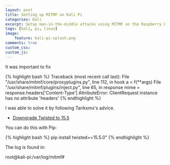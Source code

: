 ```yaml
---
layout: post
title: Setting up MITMF on Kali Pi
categories: Kali
excerpt: Setup man-in-the-middle attacks using MITMF on the Raspberry Pi Zero W using Kali Pi
tags: [kali, pi, linux]
image: 
    feature: kali-pi-splash.png
comments: true
custom_css:
custom_js: 
---
```


It was important to fix 

{% highlight bash %}
        Traceback (most recent call last):
        File "/usr/share/mitmf/core/proxyplugins.py", line 112, in hook
        a = f(**args)
        File "/usr/share/mitmf/plugins/inject.py", line 65, in response
        mime = response.headers['Content-Type']
        AttributeError: ClientRequest instance has no attribute 'headers'
{% endhighlight %}

I was able to solve it by following Tarikxmx's advice.

* [Downgrade Twisted to 15.5](https://github.com/byt3bl33d3r/MITMf/issues/296#issuecomment-204665111)

You can do this with Pip:

{% highlight bash %}
pip install twisted==15.5.0"
{% endhighlight %}

The log is found in:

root@kali-pi:/var/log/mitmf# 